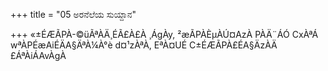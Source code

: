 +++
title = "05 ಅರನೆಲೆಯ ಸುಯ್ದಾನ"

+++
«±ÉÆÃPÀ-©üÃªÀÄ¸ÉÃ£À£À ¸ÁgÀy, ²æÃPÀÈµÀÚ¤AzÀ PÀÄ¨ÁÓ CxÀªÁ wªÀPÉæAiÉÄA§ÄªÀ¼À°è d¤¹zÀªÀ, EªÀ¤UÉ C±ÉÆÃPÀ£ÉA§ÄzÀÄ £ÁªÀiÁAvÀgÀ